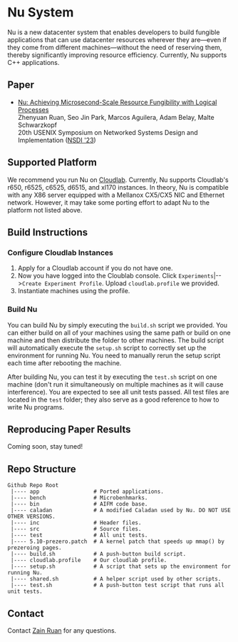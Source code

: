 # Nu System

Nu is a new datacenter system that enables developers to build fungible applications that can use datacenter resources wherever they are—even if they come from different machines—without the need of reserving them, thereby significantly improving resource efficiency. Currently, Nu supports C++ applications.

## Paper
* [Nu: Achieving Microsecond-Scale Resource Fungibility with Logical Processes](https://www.usenix.org/system/files/nsdi23-ruan.pdf)<br>
Zhenyuan Ruan, Seo Jin Park, Marcos Aguilera, Adam Belay, Malte Schwarzkopf<br>
20th USENIX Symposium on Networked Systems Design and Implementation ([NSDI '23](https://www.usenix.org/conference/nsdi23))<br>

## Supported Platform
We recommend you run Nu on [Cloudlab](https://www.cloudlab.us/). Currently, Nu supports Cloudlab's r650, r6525, c6525, d6515, and xl170 instances. In theory, Nu is compatible with any X86 server equipped with a Mellanox CX5/CX5 NIC and Ethernet network. However, it may take some porting effort to adapt Nu to the platform not listed above.

## Build Instructions
### Configure Cloudlab Instances
1) Apply for a Cloudlab account if you do not have one.
2) Now you have logged into the Cloublab console. Click `Experiments`|-->`Create Experiment Profile`. Upload `cloudlab.profile` we provided.
3) Instantiate machines using the profile. 

### Build Nu
You can build Nu by simply executing the `build.sh` script we provided. You can either build on all of your machines using the same path or build on one machine and then distribute the folder to other machines. The build script will automatically execute the `setup.sh` script to correctly set up the environment for running Nu. You need to manually rerun the setup script each time after rebooting the machine.

After building Nu, you can test it by executing the `test.sh` script on one machine (don't run it simultaneously on multiple machines as it will cause interference). You are expected to see all unit tests passed. All test files are located in the `test` folder; they also serve as a good reference to how to write Nu programs.

## Reproducing Paper Results
Coming soon, stay tuned!

## Repo Structure
```
Github Repo Root
 |---- app                 # Ported applications.
 |---- bench               # Microbenhmarks.
 |---- bin                 # AIFM code base.
 |---- caladan             # A modified Caladan used by Nu. DO NOT USE OTHER VERSIONS.
 |---- inc                 # Header files.
 |---- src                 # Source files.
 |---- test                # All unit tests.
 |---- 5.10-prezero.patch  # A kernel patch that speeds up mmap() by prezeroing pages.
 |---- build.sh            # A push-button build script.
 |---- cloudlab.profile    # Our cloudlab profile.
 |---- setup.sh            # A script that sets up the environment for running Nu.
 |---- shared.sh           # A helper script used by other scripts.
 |---- test.sh             # A push-button test script that runs all unit tests.
```

## Contact
Contact [Zain Ruan](mailto:zainruan@csail.mit.edu) for any questions.
